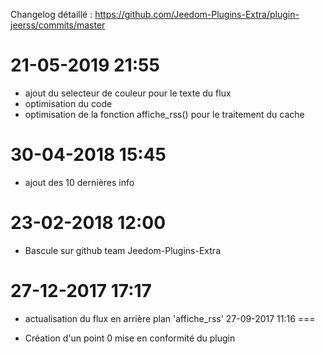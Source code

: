 Changelog détaillé :
<https://github.com/Jeedom-Plugins-Extra/plugin-jeerss/commits/master>

21-05-2019 21:55
===

-   ajout du selecteur de couleur pour le texte du flux
-   optimisation du code
-   optimisation de la fonction affiche_rss() pour le traitement du cache

30-04-2018 15:45
===

-   ajout des 10 dernières info

23-02-2018 12:00
===

-   Bascule sur github team Jeedom-Plugins-Extra

27-12-2017 17:17
===

-   actualisation du flux en arrière plan 'affiche_rss'
27-09-2017 11:16
===

-   Création d'un point 0 mise en conformité du plugin
